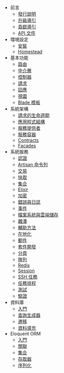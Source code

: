 - 前言
    - [發行說明](/docs/{{version}}/releases)
    - [升級導引](/docs/{{version}}/upgrade)
    - [貢獻導引](/docs/{{version}}/contributions)
    - [API 文件](http://laravel.com/api/{{version}})
- 環境設定
    - [安裝](/docs/{{version}}/installation)
    - [Homestead](/docs/{{version}}/homestead)
- 基本功能
    - [路由](/docs/{{version}}/routing)
    - [中介層](/docs/{{version}}/middleware)
    - [控制器](/docs/{{version}}/controllers)
    - [請求](/docs/{{version}}/requests)
    - [回應](/docs/{{version}}/responses)
    - [視圖](/docs/{{version}}/views)
    - [Blade 模板](/docs/{{version}}/blade)
- 系統架構
    - [請求的生命週期](/docs/{{version}}/lifecycle)
    - [應用程式結構](/docs/{{version}}/structure)
    - [服務提供者](/docs/{{version}}/providers)
    - [服務容器](/docs/{{version}}/container)
    - [Contracts](/docs/{{version}}/contracts)
    - [Facades](/docs/{{version}}/facades)
- 系統服務
    - [認證](/docs/{{version}}/authentication)
    - [Artisan 命令列](/docs/{{version}}/artisan)
    - [交易](/docs/{{version}}/billing)
    - [快取](/docs/{{version}}/cache)
    - [集合](/docs/{{version}}/collections)
    - [Elixir](/docs/{{version}}/elixir)
    - [加密](/docs/{{version}}/encryption)
    - [錯誤與日誌](/docs/{{version}}/errors)
    - [事件](/docs/{{version}}/events)
    - [檔案系統與雲端儲存](/docs/{{version}}/filesystem)
    - [雜湊](/docs/{{version}}/hashing)
    - [輔助方法](/docs/{{version}}/helpers)
    - [在地化](/docs/{{version}}/localization)
    - [郵件](/docs/{{version}}/mail)
    - [套件開發](/docs/{{version}}/packages)
    - [分頁](/docs/{{version}}/pagination)
    - [隊列](/docs/{{version}}/queues)
    - [Redis](/docs/{{version}}/redis)
    - [Session](/docs/{{version}}/session)
    - [SSH 任務](/docs/{{version}}/envoy)
    - [任務排程](/docs/{{version}}/scheduling)
    - [測試](/docs/{{version}}/testing)
    - [驗證](/docs/{{version}}/validation)
- 資料庫
    - [入門](/docs/{{version}}/database)
    - [查詢生成器](/docs/{{version}}/queries)
    - [遷移](/docs/{{version}}/migrations)
    - [資料填充](/docs/{{version}}/seeding)
- Eloquent ORM
    - [入門](/docs/{{version}}/eloquent)
    - [關聯](/docs/{{version}}/eloquent-relationships)
    - [集合](/docs/{{version}}/eloquent-collections)
    - [存取器](/docs/{{version}}/eloquent-mutators)
    - [序列化](/docs/{{version}}/eloquent-serialization)
